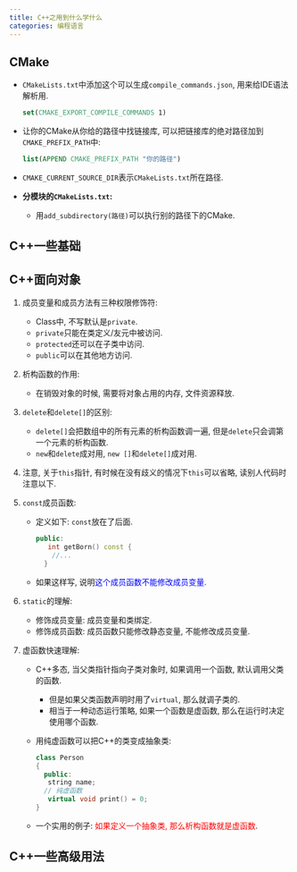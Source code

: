 ```yaml
---
title: C++之用到什么学什么
categories: 编程语言
---
```




## CMake

* `CMakeLists.txt`中添加这个可以生成`compile_commands.json`, 用来给IDE语法解析用.

  ```cmake
  set(CMAKE_EXPORT_COMPILE_COMMANDS 1)
  ```


* 让你的CMake从你给的路径中找链接库, 可以把链接库的绝对路径加到`CMAKE_PREFIX_PATH`中:

  ```cmake
  list(APPEND CMAKE_PREFIX_PATH "你的路径")
  ```

* `CMAKE_CURRENT_SOURCE_DIR`表示`CMakeLists.txt`所在路径.

* **分模块的`CMakeLists.txt`:**

  * 用`add_subdirectory(路径)`可以执行别的路径下的CMake.



## C++一些基础





## C++面向对象

1. 成员变量和成员方法有三种权限修饰符:

   * Class中, 不写默认是`private`.
   * `private`只能在类定义/友元中被访问.
   * `protected`还可以在子类中访问.
   * `public`可以在其他地方访问.

2. 析构函数的作用:

   * 在销毁对象的时候, 需要将对象占用的内存, 文件资源释放.

3. `delete`和`delete[]`的区别:

   * `delete[]`会把数组中的所有元素的析构函数调一遍, 但是`delete`只会调第一个元素的析构函数.
   * `new`和`delete`成对用, `new []`和`delete[]`成对用.

4. 注意, 关于`this`指针, 有时候在没有歧义的情况下`this`可以省略, 读别人代码时注意以下.

5. `const`成员函数:

   * 定义如下: `const`放在了后面.

     ```cpp
     public:
     	int getBorn() const {
         //...
       }
     ```

   * 如果这样写, 说明<font color=blue>这个成员函数不能修改成员变量.</font>

6. `static`的理解:

   * 修饰成员变量: 成员变量和类绑定.
   * 修饰成员函数: 成员函数只能修改静态变量, 不能修改成员变量.

7. 虚函数快速理解:

   * C++多态, 当父类指针指向子类对象时, 如果调用一个函数, 默认调用父类的函数.

     * 但是如果父类函数声明时用了`virtual`, 那么就调子类的.
     * 相当于一种动态运行策略, 如果一个函数是虚函数, 那么在运行时决定使用哪个函数.

   * 用纯虚函数可以把C++的类变成抽象类:

     ```cpp
     class Person
     {
       public:
       	string name;
       // 纯虚函数
       	virtual void print() = 0;
     }
     ```

   * 一个实用的例子: <font color=red>如果定义一个抽象类, 那么析构函数就是虚函数</font>.



## C++一些高级用法

